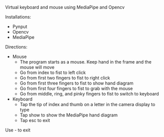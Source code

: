Virtual keyboard and mouse using MediaPipe and Opencv

Installations:
  - Pynput
  - Opencv
  - MediaPipe

Directions:
  - Mouse
    - The program starts as a mouse. Keep hand in the frame and the mouse will move
    - Go from index to fist to left click
    - Go from first two fingers to fist to right click
    - Go from first three fingers to fist to show hand diagram
    - Go from first four fingers to fist to grab with the mouse
    - Go from middle, ring, and pinky fingers to fist to switch to keyboard
  - Keyboard
    - Tap the tip of index and thumb on a letter in the camera display to type
    - Tap show to show the MediaPipe hand diagram
    - Tap esc to exit

Use - to exit
